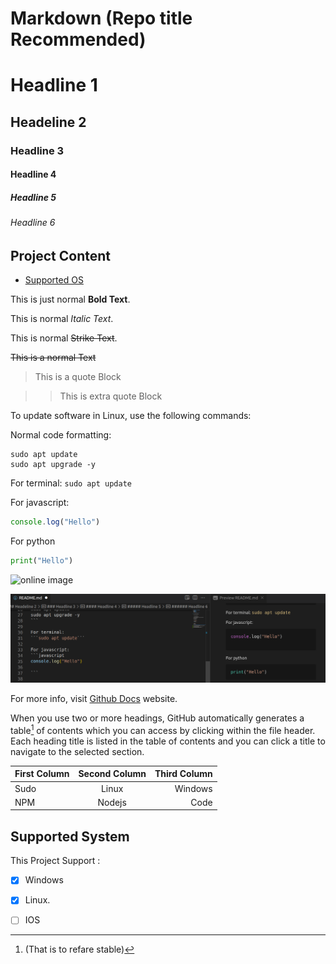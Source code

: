 # Markdown (Repo title Recommended)
# Headline 1
## Headeline 2
### Headline 3
#### Headline 4
##### Headline 5
###### Headline 6

## Project Content
- [Supported OS](#Supported-System)

This is just normal **Bold Text**.


This is normal _Italic Text_.

This is normal ~~Strike Text~~.

~~This is a normal Text~~

> This is a quote Block

>> This is extra quote Block

To update software in Linux, use the following commands:

Normal code formatting:
```
sudo apt update
sudo apt upgrade -y
```

For terminal: 
```sudo apt update```

For javascript:
```javascript
console.log("Hello")

```


For python
```python
print("Hello")
```

![online image](https://docs.github.com/assets/cb-8119/images/help/writing/headings-rendered.png)

![my capture](./images/1.png)

For more info, visit [Github Docs](https://docs.github.com/en/get-started/writing-on-github/getting-started-with-writing-and-formatting-on-github/basic-writing-and-formatting-syntax) website.

When you use two or more headings, GitHub automatically generates a table[^1] of contents which you can access by clicking  within the file header. Each heading title is listed in the table of contents and you can click a title to navigate to the selected section.


|  First Column | Second Column  | Third Column  |
| :---          |   :---:        |  ---:         |
|Sudo           | Linux          | Windows       |
|NPM            |Nodejs          | Code          |

## Supported System
This Project Support :
- [x] Windows
- [x] Linux.
- [ ] IOS 


[^1]: (That is to refare stable)
